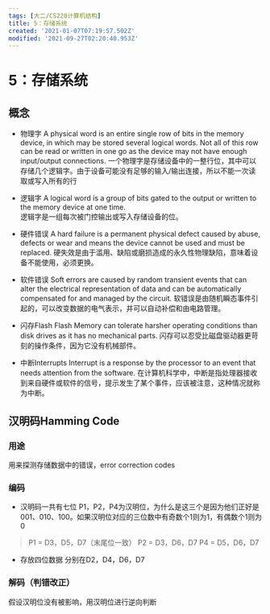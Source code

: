 ```yaml
---
tags: [大二/CS220计算机结构]
title: 5：存储系统
created: '2021-01-07T07:19:57.502Z'
modified: '2021-09-27T02:20:40.953Z'
---
```


# 5：存储系统
## 概念
- 物理字
A physical word is an entire single row of bits in the memory device, in which may be stored several logical words. Not all of this row can be read or written in one go as the device may not have enough input/output connections.
一个物理字是存储设备中的一整行位，其中可以存储几个逻辑字。由于设备可能没有足够的输入/输出连接，所以不能一次读取或写入所有的行

- 逻辑字
A logical word is a group of bits gated to the output or written to the memory device at one time.  
逻辑字是一组每次被门控输出或写入存储设备的位。

- 硬件错误
A hard failure is a permanent physical defect caused by abuse, defects or wear and means the device cannot be used and must be replaced. 
硬失效是由于滥用、缺陷或磨损造成的永久性物理缺陷，意味着设备不能使用，必须更换。

- 软件错误
Soft errors are caused by random transient events that can alter the electrical representation of data and can be automatically compensated for and managed by the circuit. 
软错误是由随机瞬态事件引起的，可以改变数据的电气表示，并可以自动补偿和由电路管理。

- 闪存Flash
Flash Memory can tolerate harsher operating conditions than disk drives as it has no mechanical parts.
闪存可以忍受比磁盘驱动器更苛刻的操作条件，因为它没有机械部件。

- 中断Interrupts
Interrupt is a response by the processor to an event that needs attention from the software. 
在计算机科学中，中断是指处理器接收到来自硬件或软件的信号，提示发生了某个事件，应该被注意，这种情况就称为中断。

## 汉明码Hamming Code

### 用途
用来探测存储数据中的错误，error correction codes

### 编码
- 汉明码一共有七位
P1，P2，P4为汉明位，为什么是这三个是因为他们正好是001、010、100。如果汉明位对应的三位数中有奇数个1则为1，有偶数个1则为0
> P1 = D3，D5，D7（末尾位一致）
P2 = D3，D6，D7
P4 = D5，D6，D7
- 存放四位数据
分别在D2，D4，D6，D7

### 解码（判错改正）
假设汉明位没有被影响，用汉明位进行逆向判断




